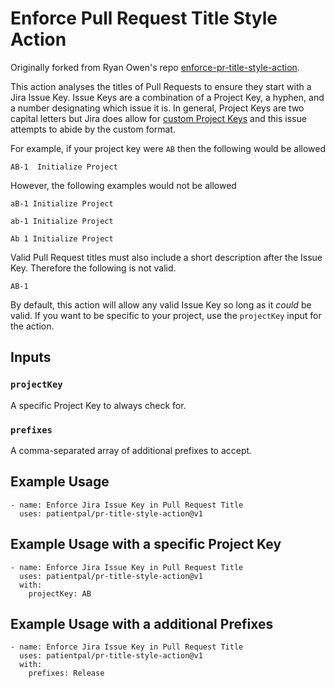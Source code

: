 # Enforce Pull Request Title Style Action

Originally forked from Ryan Owen's repo [enforce-pr-title-style-action](https://github.com/patientpal/pr-title-style-action).

This action analyses the titles of Pull Requests to ensure they start with a Jira Issue Key.  Issue Keys are a combination of a Project Key, a hyphen, and a number designating which issue it is.  In general, Project Keys are two capital letters but Jira does allow for [custom Project Keys](https://confluence.atlassian.com/adminjiraserver/changing-the-project-key-format-938847081.html) and this issue attempts to abide by the custom format. 

For example, if your project key were `AB` then the following would be allowed

```
AB-1  Initialize Project
```

However, the following examples would not be allowed

```
aB-1 Initialize Project
```

```
ab-1 Initialize Project
```

```
Ab 1 Initialize Project
```

Valid Pull Request titles must also include a short description after the Issue Key. Therefore the following is not valid. 

```
AB-1
```

By default, this action will allow any valid Issue Key so long as it *could* be valid. If you want to be specific to your project, use the `projectKey` input for the action. 

## Inputs

### `projectKey`

A specific Project Key to always check for. 

### `prefixes`

A comma-separated array of additional prefixes to accept.

## Example Usage

```
- name: Enforce Jira Issue Key in Pull Request Title
  uses: patientpal/pr-title-style-action@v1
```

## Example Usage with a specific Project Key

```
- name: Enforce Jira Issue Key in Pull Request Title
  uses: patientpal/pr-title-style-action@v1
  with:
    projectKey: AB
```

## Example Usage with a additional Prefixes

```
- name: Enforce Jira Issue Key in Pull Request Title
  uses: patientpal/pr-title-style-action@v1
  with:
    prefixes: Release
```
